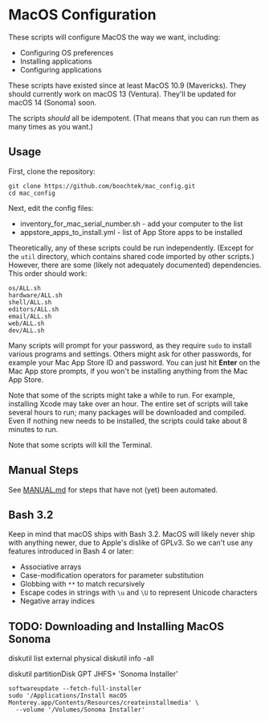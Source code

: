 MacOS Configuration
====================

These scripts will configure MacOS the way we want, including:

* Configuring OS preferences
* Installing applications
* Configuring applications

These scripts have existed since at least MacOS 10.9 (Mavericks).
They should currently work on macOS 13 (Ventura).
They'll be updated for macOS 14 (Sonoma) soon.

The scripts _should_ all be idempotent.
(That means that you can run them as many times as you want.)


## Usage

First, clone the repository:

~~~ shell
git clone https://github.com/boochtek/mac_config.git
cd mac_config
~~~

Next, edit the config files:
* inventory_for_mac_serial_number.sh - add your computer to the list
* appstore_apps_to_install.yml - list of App Store apps to be installed

Theoretically, any of these scripts could be run independently.
(Except for the `util` directory, which contains shared code imported by other scripts.)
However, there are some (likely not adequately documented) dependencies.
This order should work:

~~~ shell
os/ALL.sh
hardware/ALL.sh
shell/ALL.sh
editors/ALL.sh
email/ALL.sh
web/ALL.sh
dev/ALL.sh
~~~

Many scripts will prompt for your password, as they require `sudo` to install various programs and settings.
Others might ask for other passwords, for example your Mac App Store ID and password.
You can just hit **Enter** on the Mac App store prompts, if you won't be installing anything from the Mac App Store.

Note that some of the scripts might take a while to run.
For example, installing Xcode may take over an hour.
The entire set of scripts will take several hours to run;
many packages will be downloaded and compiled.
Even if nothing new needs to be installed, the scripts could take about 8 minutes to run.

Note that some scripts will kill the Terminal.


## Manual Steps

See [MANUAL.md](MANUAL.md) for steps that have not (yet) been automated.


## Bash 3.2

Keep in mind that macOS ships with Bash 3.2.
MacOS will likely never ship with anything newer, due to Apple's dislike of GPLv3.
So we can't use any features introduced in Bash 4 or later:
* Associative arrays
* Case-modification operators for parameter substitution
* Globbing with `**` to match recursively
* Escape codes in strings with `\u` and `\U` to represent Unicode characters
* Negative array indices


## TODO: Downloading and Installing MacOS Sonoma

diskutil list external physical
diskutil info -all

diskutil partitionDisk <device> GPT JHFS+ 'Sonoma Installer'

~~~ shell
softwareupdate --fetch-full-installer
sudo '/Applications/Install macOS Monterey.app/Contents/Resources/createinstallmedia' \
  --volume '/Volumes/Sonoma Installer'
~~~
